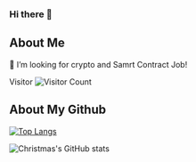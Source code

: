 ### Hi there 👋

## About Me

🤔 I’m looking for crypto and Samrt Contract Job!

Visitor ![Visitor Count](https://profile-counter.glitch.me/Christmas/count.svg)


## About My Github

[![Top Langs](https://github-readme-stats.vercel.app/api/top-langs/?username=tangminjie&layout=compact)](https://github.com/Christmas/github-readme-stats)

![Christmas's GitHub stats](https://github-readme-stats.vercel.app/api?username=tangminjie&show_icons=true&theme=tokyonight)


<!--
**tangminjie/tangminjie** is a ✨ _special_ ✨ repository because its `README.md` (this file) appears on your GitHub profile.

Here are some ideas to get you started:

- 🔭 I’m currently working on ...
- 🌱 I’m currently learning ...
- 👯 I’m looking to collaborate on ...
- 🤔 I’m looking for help with ...
- 💬 Ask me about ...
- 📫 How to reach me: ...
- 😄 Pronouns: ...
- ⚡ Fun fact: ...
-->
